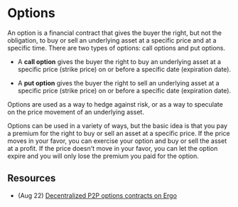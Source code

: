 # Options

An option is a financial contract that gives the buyer the right, but not the obligation, to buy or sell an underlying asset at a specific price and at a specific time. There are two types of options: call options and put options.

- A **call option** gives the buyer the right to buy an underlying asset at a specific price (strike price) on or before a specific date (expiration date).

- A **put option** gives the buyer the right to sell an underlying asset at a specific price (strike price) on or before a specific date (expiration date).

Options are used as a way to hedge against risk, or as a way to speculate on the price movement of an underlying asset.

Options can be used in a variety of ways, but the basic idea is that you pay a premium for the right to buy or sell an asset at a specific price. If the price moves in your favor, you can exercise your option and buy or sell the asset at a profit. If the price doesn't move in your favor, you can let the option expire and you will only lose the premium you paid for the option.

## Resources

- (Aug 22) [Decentralized P2P options contracts on Ergo](https://www.ergoforum.org/t/decentralized-p2p-options-contracts-on-ergo/3763)

